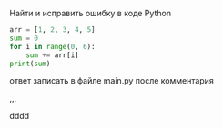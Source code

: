Найти и исправить ошибку в коде Python
```python
arr = [1, 2, 3, 4, 5]
sum = 0 
for i in range(0, 6):
    sum += arr[i]
print(sum)
```
ответ записать в файле main.py после комментария

,,,


dddd
